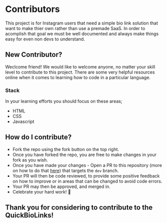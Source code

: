 # Contributors
This project is for Instagram users that need a simple bio link solution that want to make thier own rather than use a premade SaaS. In order to acomplish that goal we must be well documented and always make things easy for even non devs to understand.

## New Contributor?
Weclcome friend! We would like to welcome anyone, no matter your skill level to contribute to this project. There are some very helpful resources online when it comes to learning how to code in a particular language.

### Stack
In your learning efforts you should focus on these areas;
- HTML
- CSS
- Javascript

## How do I contribute?
  - Fork the repo using the fork button on the top right.
  - Once you have forked the repo, you are free to make changes in your fork as you wish.
  - Once you have made your changes - Open a PR to this repository (more on how to do that [here](https://www.digitalocean.com/community/tutorials/how-to-create-a-pull-request-on-github)) that targets the `dev` branch.
  - Your PR will then be code reviewed, to provide some positive feedback on how to improve or in areas that can be changed to avoid code errors.
  - Your PR may then be approved, and merged in.
  - Celebrate your hard work! :tada:
 
 ## Thank you for considering to contribute to the QuickBioLinks!